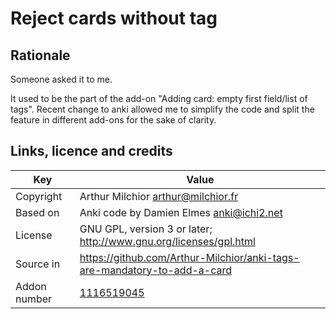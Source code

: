 # Reject cards without tag
## Rationale
Someone asked it to me.

It used to be the part of the add-on "Adding card: empty first
field/list of tags". Recent change to anki allowed me to simplify the
code and split the feature in different add-ons for the sake of clarity.

## Links, licence and credits

Key         |Value
------------|-------------------------------------------------------------------
Copyright   | Arthur Milchior <arthur@milchior.fr>
Based on    | Anki code by Damien Elmes <anki@ichi2.net>
License     | GNU GPL, version 3 or later; http://www.gnu.org/licenses/gpl.html
Source in   | https://github.com/Arthur-Milchior/anki-tags-are-mandatory-to-add-a-card
Addon number| [1116519045](https://ankiweb.net/shared/info/1116519045)
